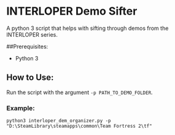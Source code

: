 # INTERLOPER Demo Sifter
A python 3 script that helps with sifting through demos from the INTERLOPER series.

##Prerequisites:
- Python 3

## How to Use:
Run the script with the argument `-p PATH_TO_DEMO_FOLDER`.
### Example:
`python3 interloper_dem_organizer.py -p "D:\SteamLibrary\steamapps\common\Team Fortress 2\tf"`
